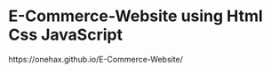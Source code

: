 # E-Commerce-Website using Html Css JavaScript

<link> https://onehax.github.io/E-Commerce-Website/
